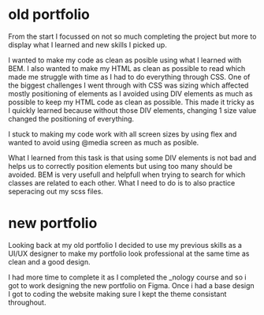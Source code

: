 # old portfolio

From the start I focussed on not so much completing the project but more to display what I learned and new skills I picked up.

I wanted to make my code as clean as posible using what I learned with BEM. I also wanted to make my HTML as clean as possible to read which made me struggle with time as I had to do everything through CSS.
One of the biggest challenges I went through with CSS was sizing which affected mostly positioning of elements as I avoided using DIV elements as much as possible to keep my HTML code as clean as possible. This made it tricky as I quickly learned because without those DIV elements, changing 1 size value changed the positioning of everything.

I stuck to making my code work with all screen sizes by using flex and wanted to avoid using @media screen as much as posible.

What I learned from this task is that using some DIV elements is not bad and helps us to correctly position elements but using too many should be avoided. BEM is very usefull and helpfull when trying to search for which classes are related to each other. What I need to do is to also practice seperacing out my scss files.

# new portfolio

Looking back at my old portfolio I decided to use my previous skills as a UI/UX designer to make
my portfolio look professional at the same time as clean and a good design.

I had more time to complete it as I completed the \_nology course and so i got to work designing
the new portfolio on Figma. Once i had a base design I got to coding the website making sure
I kept the theme consistant throughout.
